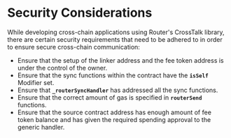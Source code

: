 # Security Considerations

While developing cross-chain applications using Router's CrossTalk library, there are certain security requirements that need to be adhered to in order to ensure secure cross-chain communication:

* Ensure that the setup of the linker address and the fee token address is under the control of the owner.&#x20;
* Ensure that the sync functions within the contract have the **`isSelf`** Modifier set.
* Ensure that **`_routerSyncHandler`** has addressed all the sync functions.
* Ensure that the correct amount of gas is specified in **`routerSend`** functions.
* Ensure that the source contract address has enough amount of fee token balance and has given the required spending approval to the generic handler.&#x20;
